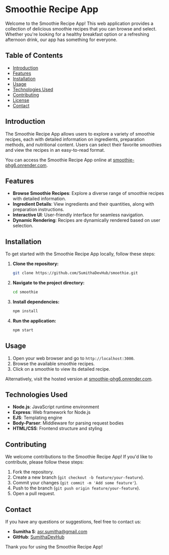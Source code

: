 # Smoothie Recipe App

Welcome to the Smoothie Recipe App! This web application provides a collection of delicious smoothie recipes that you can browse and select. Whether you're looking for a healthy breakfast option or a refreshing afternoon drink, our app has something for everyone.

## Table of Contents

- [Introduction](#introduction)
- [Features](#features)
- [Installation](#installation)
- [Usage](#usage)
- [Technologies Used](#technologies-used)
- [Contributing](#contributing)
- [License](#license)
- [Contact](#contact)

## Introduction

The Smoothie Recipe App allows users to explore a variety of smoothie recipes, each with detailed information on ingredients, preparation methods, and nutritional content. Users can select their favorite smoothies and view the recipes in an easy-to-read format.

You can access the Smoothie Recipe App online at [smoothie-phg6.onrender.com](https://smoothie-phg6.onrender.com/).

## Features

- **Browse Smoothie Recipes**: Explore a diverse range of smoothie recipes with detailed information.
- **Ingredient Details**: View ingredients and their quantities, along with preparation instructions.
- **Interactive UI**: User-friendly interface for seamless navigation.
- **Dynamic Rendering**: Recipes are dynamically rendered based on user selection.

## Installation

To get started with the Smoothie Recipe App locally, follow these steps:

1. **Clone the repository:**

    ```bash
    git clone https://github.com/SumithaDevHub/smoothie.git
    ```

2. **Navigate to the project directory:**

    ```bash
    cd smoothie
    ```

3. **Install dependencies:**

    ```bash
    npm install
    ```

4. **Run the application:**

    ```bash
    npm start
    ```

## Usage

1. Open your web browser and go to `http://localhost:3000`.
2. Browse the available smoothie recipes.
3. Click on a smoothie to view its detailed recipe.

Alternatively, visit the hosted version at [smoothie-phg6.onrender.com](https://smoothie-phg6.onrender.com/).

## Technologies Used

- **Node.js**: JavaScript runtime environment
- **Express**: Web framework for Node.js
- **EJS**: Templating engine
- **Body-Parser**: Middleware for parsing request bodies
- **HTML/CSS**: Frontend structure and styling

## Contributing

We welcome contributions to the Smoothie Recipe App! If you'd like to contribute, please follow these steps:

1. Fork the repository.
2. Create a new branch (`git checkout -b feature/your-feature`).
3. Commit your changes (`git commit -m 'Add some feature'`).
4. Push to the branch (`git push origin feature/your-feature`).
5. Open a pull request.


## Contact

If you have any questions or suggestions, feel free to contact us:

- **Sumitha S**: [asr.sumitha@gmail.com](mailto:asr.sumitha@gmail.com)
- **GitHub**: [SumithaDevHub](https://github.com/SumithaDevHub)

Thank you for using the Smoothie Recipe App!
